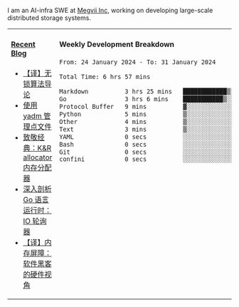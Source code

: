 I am an AI-infra SWE at [Megvii Inc](https://en.megvii.com/), working on developing large-scale distributed storage systems.

<table width="960px">
<tr>
<td valign="top" width="50%">

#### <a href="https://www.kongjun18.me" target="_blank">Recent Blog</a>

<!-- BLOG-POST-LIST:START -->
- [【译】无锁算法导论](https://kongjun18.github.io/posts/2023/07/14/)
- [使用 yadm 管理点文件](https://kongjun18.github.io/posts/2023/04/07/)
- [致敬经典：K&amp;R allocator 内存分配器](https://kongjun18.github.io/posts/2022/12/12/)
- [深入剖析 Go 语言运行时：IO 轮询器](https://kongjun18.github.io/posts/2022/11/21/)
- [【译】内存屏障：软件黑客的硬件视角](https://kongjun18.github.io/posts/2022/11/03/)
<!-- BLOG-POST-LIST:END -->

</td>
<td valign="top" width="50%">

#### Weekly Development Breakdown

<!--START_SECTION:waka-->

```txt
From: 24 January 2024 - To: 31 January 2024

Total Time: 6 hrs 57 mins

Markdown          3 hrs 25 mins   ████████████▒░░░░░░░░░░░░   49.32 %
Go                3 hrs 6 mins    ███████████▒░░░░░░░░░░░░░   44.69 %
Protocol Buffer   9 mins          ▓░░░░░░░░░░░░░░░░░░░░░░░░   02.38 %
Python            5 mins          ▒░░░░░░░░░░░░░░░░░░░░░░░░   01.35 %
Other             4 mins          ▒░░░░░░░░░░░░░░░░░░░░░░░░   01.09 %
Text              3 mins          ▒░░░░░░░░░░░░░░░░░░░░░░░░   00.75 %
YAML              0 secs          ░░░░░░░░░░░░░░░░░░░░░░░░░   00.22 %
Bash              0 secs          ░░░░░░░░░░░░░░░░░░░░░░░░░   00.19 %
Git               0 secs          ░░░░░░░░░░░░░░░░░░░░░░░░░   00.01 %
confini           0 secs          ░░░░░░░░░░░░░░░░░░░░░░░░░   00.00 %
```

<!--END_SECTION:waka-->
</td>
</tr>

</table>
